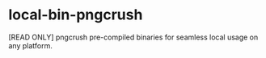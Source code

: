 # local-bin-pngcrush
[READ ONLY] pngcrush pre-compiled binaries for seamless local usage on any platform.
